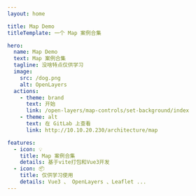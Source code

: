 ```yaml
---
layout: home

title: Map Demo
titleTemplate: 一个 Map 案例合集 

hero:
  name: Map Demo
  text: Map 案例合集 
  tagline: 没啥特点仅供学习
  image:
    src: /dog.png
    alt: OpenLayers
  actions:
    - theme: brand
      text: 开始
      link: /open-layers/map-controls/set-background/index
    - theme: alt
      text: 在 GitLab 上查看
      link: http://10.10.20.230/architecture/map

features:
  - icon: 💡
    title: Map 案例合集
    details: 基于vite打包和Vue3开发
  - icon: 📦
    title: 仅供学习使用
    details: Vue3 、 OpenLayers 、Leaflet ...
---
```


